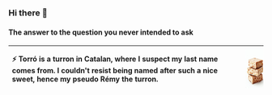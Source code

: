 ### Hi there 👋

#### The answer to the question you never intended to ask

|⚡ Torró is a turron in Catalan, where I suspect my last name comes from. I couldn't resist being named after such a nice sweet, hence my pseudo Rémy the turron. |<img src="turron.jpeg" alt="Image" width="80" height="80" style="margin-left: 10px;">|
|:---|---:|


<!--
**remyeltorro/remyeltorro** is a ✨ _special_ ✨ repository because its `README.md` (this file) appears on your GitHub profile.

Here are some ideas to get you started:

- 🔭 I’m currently working on ...
- 🌱 I’m currently learning ...
- 👯 I’m looking to collaborate on ...
- 🤔 I’m looking for help with ...
- 💬 Ask me about ...
- 📫 How to reach me: ...
- 😄 Pronouns: ...
- ⚡ Fun fact: ...
-->
